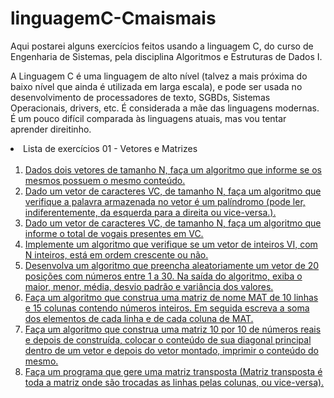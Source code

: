 # linguagemC-Cmaismais
Aqui postarei alguns exercícios feitos usando a linguagem C, do curso de Engenharia de Sistemas, pela disciplina Algoritmos e Estruturas de Dados I.

A Linguagem C é uma linguagem de alto nível (talvez a mais próxima do baixo nível que ainda é utilizada em larga escala), e pode ser usada no desenvolvimento de processadores de texto, SGBDs, Sistemas Operacionais, drivers, etc.
É considerada a mãe das linguagens modernas. É um pouco difícil comparada às linguagens atuais, mas vou tentar aprender direitinho.

<li> Lista de exercícios 01 - Vetores e Matrizes 
<ol>
<br>
<li><a href="https://github.com/GabrielaNR/linguagemC-Cmaismais/blob/main/exercicio1.c">Dados dois vetores de tamanho N, faça um algoritmo que informe se os mesmos possuem o mesmo conteúdo.</a> </li>
<li><a href="https://github.com/GabrielaNR/linguagemC-Cmaismais/blob/main/exercicio2.c">Dado um vetor de caracteres VC, de tamanho N, faça um algoritmo que verifique a palavra armazenada no vetor é um palíndromo (pode ler, indiferentemente, da esquerda para a direita ou vice-versa.).</a></li>
<li><a href="https://github.com/GabrielaNR/linguagemC-Cmaismais/blob/main/exercicio3.c">Dado um vetor de caracteres VC, de tamanho N, faça um algoritmo que informe o total de vogais presentes em VC.</a></li>
<li><a href="https://github.com/GabrielaNR/linguagemC-Cmaismais/blob/main/exercicio4.c">Implemente um algoritmo que verifique se um vetor de inteiros VI, com N inteiros, está em ordem crescente ou não.</a></li>
<li><a href="https://github.com/GabrielaNR/linguagemC-Cmaismais/blob/main/exercio05.c">Desenvolva um algoritmo que preencha aleatoriamente um vetor de 20 posições com números entre 1 a 30. Na saída do algoritmo, exiba o maior, menor, média, desvio padrão e variância dos valores.</a></li>
<li><a href="https://github.com/GabrielaNR/linguagemC-Cmaismais/blob/main/exercicio6.c">Faça um algoritmo que construa uma matriz de nome MAT de 10 linhas e 15 colunas contendo números inteiros. Em seguida escreva a soma dos elementos de cada linha e de cada coluna de MAT.</a></li>
<li><a href="https://github.com/GabrielaNR/linguagemC-Cmaismais/blob/main/exercicio7.c">Faça um algoritmo que construa uma matriz 10 por 10 de números reais e depois de construída, colocar o conteúdo de sua diagonal principal dentro de um vetor e depois do vetor montado, imprimir o conteúdo do mesmo.</a></li>
<li><a href="https://github.com/GabrielaNR/linguagemC-Cmaismais/blob/main/exercicio8.c">Faça um programa que gere uma matriz transposta (Matriz transposta é toda a matriz onde
são trocadas as linhas pelas colunas, ou vice-versa).</a></li>
</ol>
</li>


